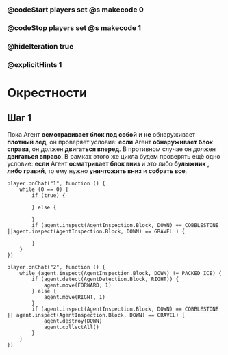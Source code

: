 ### @codeStart players set @s makecode 0
### @codeStop players set @s makecode 1

### @hideIteration true 
### @explicitHints 1


# Окрестности 

## Шаг 1
Пока Агент **осмотравивает блок под собой** и **не** обнаруживает **плотный лед**, он проверяет условие: **если** Агент **обнаруживает блок справа**, он должен **двигаться вперед**. В противном случае он должен **двигаться вправо**. В рамках этого же цикла будем проверять ещё одно условие: **если** Агент **осматривает блок вниз** и это либо **булыжник** **, либо** **гравий**, то ему нужно **уничтожить вниз** и **собрать все**.





```template
player.onChat("1", function () {
    while (0 == 0) {
        if (true) {
        	
        } else {
        	
        }
        if (agent.inspect(AgentInspection.Block, DOWN) == COBBLESTONE ||agent.inspect(AgentInspection.Block, DOWN) == GRAVEL ) {
        	
        }
    }
})
```
```ghost
player.onChat("2", function () {
    while (agent.inspect(AgentInspection.Block, DOWN) != PACKED_ICE) {
        if (agent.detect(AgentDetection.Block, RIGHT)) {
            agent.move(FORWARD, 1)
        } else {
            agent.move(RIGHT, 1)
        }
        if (agent.inspect(AgentInspection.Block, DOWN) == COBBLESTONE || agent.inspect(AgentInspection.Block, DOWN) == GRAVEL) {
            agent.destroy(DOWN)
            agent.collectAll()
        }
    }
})
```
